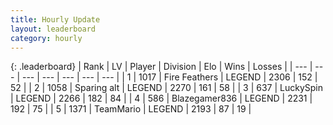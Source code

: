 ```yaml
---
title: Hourly Update
layout: leaderboard
category: hourly
---
```


{: .leaderboard}
| Rank | LV | Player | Division | Elo | Wins | Losses |
| --- | --- | --- | --- | --- | --- | --- |
| <span data-change="0">1</span> | 1017 | <span title="ID: 357425">Fire Feathers</span> | LEGEND | <span data-change="0">2306</span> | <span data-change="0">152</span> | <span data-change="0">52</span> |
| <span data-change="0">2</span> | 1058 | <span title="ID: 203132">Sparing alt</span> | LEGEND | <span data-change="0">2270</span> | <span data-change="0">161</span> | <span data-change="0">58</span> |
| <span data-change="0">3</span> | 637 | <span title="ID: 498412">LuckySpin</span> | LEGEND | <span data-change="0">2266</span> | <span data-change="0">182</span> | <span data-change="0">84</span> |
| <span data-change="0">4</span> | 586 | <span title="ID: 454722">Blazegamer836</span> | LEGEND | <span data-change="0">2231</span> | <span data-change="0">192</span> | <span data-change="0">75</span> |
| <span data-change="0">5</span> | 1371 | <span title="ID: 164871">TeamMario</span> | LEGEND | <span data-change="0">2193</span> | <span data-change="0">87</span> | <span data-change="0">19</span> |